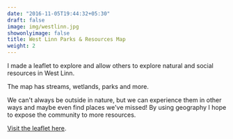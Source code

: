 ```yaml
---
date: "2016-11-05T19:44:32+05:30"
draft: false
image: img/westlinn.jpg
showonlyimage: false
title: West Linn Parks & Resources Map
weight: 2
---
```


I made a leaflet to explore and allow others to explore natural and social resources in West Linn. 
<!--more-->

The map has streams, wetlands, parks and more.


We can't always be outside in nature, but we can experience them in other ways and maybe even find places we've missed! By using geography I hope to expose the community to more resources.

[Visit the leaflet here](http://web.pdx.edu/~scm6/westlinn_leaflet.html).
